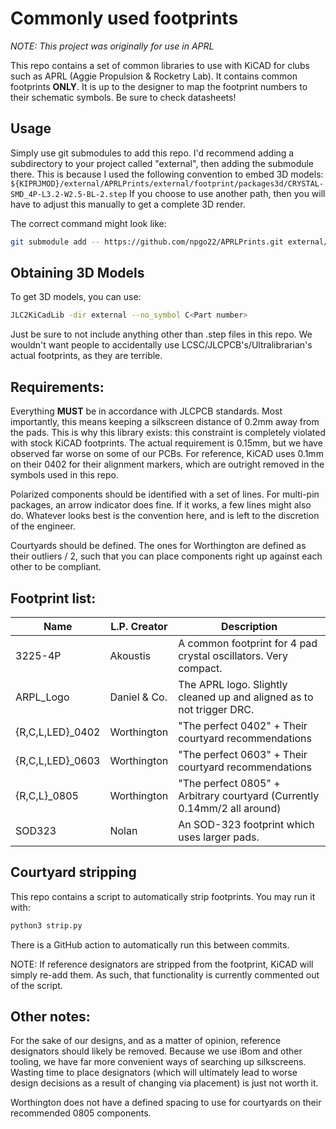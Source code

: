 # Commonly used footprints
*NOTE: This project was originally for use in APRL*

This repo contains a set of common libraries to use with KiCAD for clubs such as APRL (Aggie Propulsion & Rocketry Lab). It contains common footprints **ONLY**. It is up to the designer to map the footprint numbers to their schematic symbols. Be sure to check datasheets!

## Usage
Simply use git submodules to add this repo. I'd recommend adding a subdirectory to your project called "external", then adding the submodule there. This is because I used the following convention to embed 3D models:
`${KIPRJMOD}/external/APRLPrints/external/footprint/packages3d/CRYSTAL-SMD_4P-L3.2-W2.5-BL-2.step`
If you choose to use another path, then you will have to adjust this manually to get a complete 3D render.

The correct command might look like:
```bash
git submodule add -- https://github.com/npgo22/APRLPrints.git external/APRLPrints
```

## Obtaining 3D Models
To get 3D models, you can use: 
```bash
JLC2KiCadLib -dir external --no_symbol C<Part number>
```
Just be sure to not include anything other than .step files in this repo. We wouldn't want people to accidentally use LCSC/JLCPCB's/Ultralibrarian's actual footprints, as they are terrible.

## Requirements:
Everything **MUST** be in accordance with JLCPCB standards. Most importantly, this means keeping a silkscreen distance of 0.2mm away from the pads. This is why this library exists: this constraint is completely violated with stock KiCAD footprints. The actual requirement is 0.15mm, but we have observed far worse on some of our PCBs. For reference, KiCAD uses 0.1mm on their 0402 for their alignment markers, which are outright removed in the symbols used in this repo.

Polarized components should be identified with a set of lines. For multi-pin packages, an arrow indicator does fine. If it works, a few lines might also do. Whatever looks best is the convention here, and is left to the discretion of the engineer.

Courtyards should be defined. The ones for Worthington are defined as their outliers / 2, such that you can place components right up against each other to be compliant.


## Footprint list:

| Name    | L.P. Creator  | Description                                                   |
|---------|----------|---------------------------------------------------------------|
| 3225-4P | Akoustis | A common footprint for 4 pad crystal oscillators. Very compact. |
| ARPL_Logo | Daniel & Co. | The APRL logo. Slightly cleaned up and aligned as to not trigger DRC. |
| {R,C,L,LED}_0402 |Worthington | "The perfect 0402" + Their courtyard recommendations |
| {R,C,L,LED}_0603 |Worthington | "The perfect 0603" + Their courtyard recommendations |
| {R,C,L}_0805 |Worthington | "The perfect 0805"  + Arbitrary courtyard (Currently 0.14mm/2 all around) |
| SOD323 | Nolan | An SOD-323 footprint which uses larger pads. |


## Courtyard stripping
This repo contains a script to automatically strip footprints. You may run it with:
```bash
python3 strip.py
```
There is a GitHub action to automatically run this between commits.

NOTE: If reference designators are stripped from the footprint, KiCAD will simply re-add them. As such, that functionality is currently commented out of the script.

## Other notes:
For the sake of our designs, and as a matter of opinion, reference designators should likely be removed. Because we use iBom and other tooling, we have far more convenient ways of searching up silkscreens. Wasting time to place designators (which will ultimately lead to worse design decisions as a result of changing via placement) is just not worth it.

Worthington does not have a defined spacing to use for courtyards on their recommended 0805 components.
